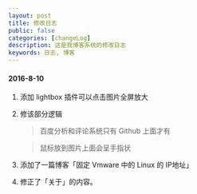 ```yaml
---
layout: post
title: 修改日志
public: false
categories: [changeLog]
description: 这是我博客系统的修改日志
keywords: 日志, 博客
---
```



#### 2016-8-10

1. 添加 lightbox 插件可以点击图片全屏放大
2. 修该部分逻辑

	> 百度分析和评论系统只有 Github 上面才有

    > 鼠标放到图片上面会呈手指状

3. 添加了一篇博客「固定 Vmware 中的 Linux 的 IP地址」

4. 修正了「关于」的内容。